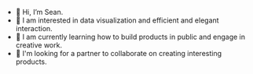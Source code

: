 - 👋 Hi, I’m Sean.
- 👀 I am interested in data visualization and efficient and elegant interaction.     
- 🌱 I am currently learning how to build products in public and engage in creative work.
- 💞️ I'm looking for a partner to collaborate on creating interesting products.
